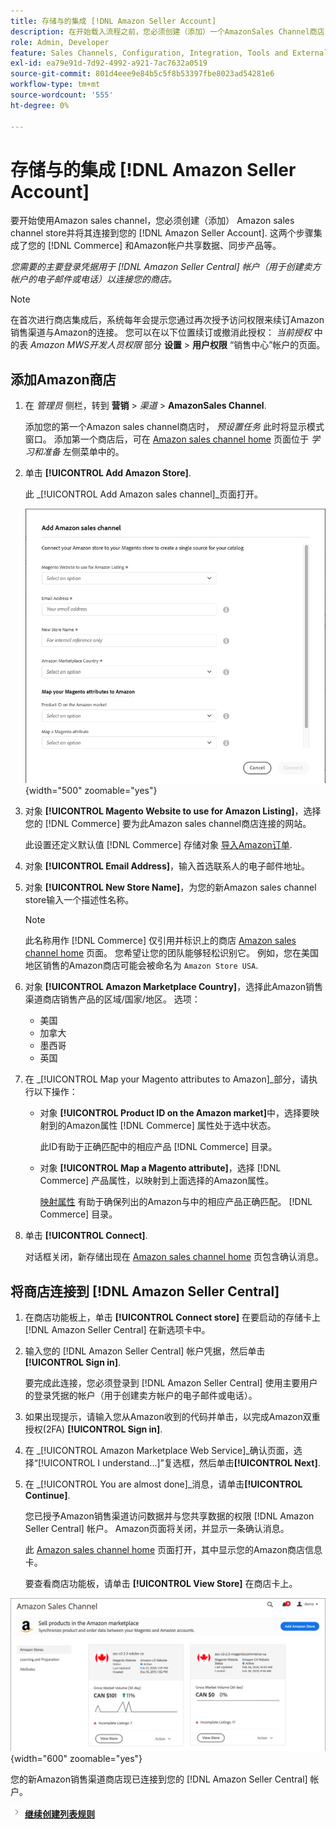 ```yaml
---
title: 存储与的集成 [!DNL Amazon Seller Account]
description: 在开始载入流程之前，您必须创建（添加）一个AmazonSales Channel商店，并将其连接到您的Amazon卖方帐户。
role: Admin, Developer
feature: Sales Channels, Configuration, Integration, Tools and External Services
exl-id: ea79e91d-7d92-4992-a921-7ac7632a0519
source-git-commit: 801d4eee9e84b5c5f8b53397fbe8023ad54281e6
workflow-type: tm+mt
source-wordcount: '555'
ht-degree: 0%

---
```


# 存储与的集成 [!DNL Amazon Seller Account]

要开始使用Amazon sales channel，您必须创建（添加） Amazon sales channel store并将其连接到您的 [!DNL Amazon Seller Account]. 这两个步骤集成了您的 [!DNL Commerce] 和Amazon帐户共享数据、同步产品等。

_您需要的主要登录凭据用于 [!DNL Amazon Seller Central] 帐户（用于创建卖方帐户的电子邮件或电话）以连接您的商店。_

>[!NOTE]
>
>在首次进行商店集成后，系统每年会提示您通过再次授予访问权限来续订Amazon销售渠道与Amazon的连接。 您可以在以下位置续订或撤消此授权： _当前授权_ 中的表 _Amazon MWS开发人员权限_ 部分 **设置** > **用户权限** “销售中心”帐户的页面。

## 添加Amazon商店

1. 在 _管理员_ 侧栏，转到 **营销** > _渠道_ > **AmazonSales Channel**.

   添加您的第一个Amazon sales channel商店时， _预设置任务_ 此时将显示模式窗口。 添加第一个商店后，可在 [Amazon sales channel home](./amazon-sales-channel-home.md) 页面位于 _学习和准备_ 左侧菜单中的。

1. 单击 **[!UICONTROL Add Amazon Store]**.

   此 _[!UICONTROL Add Amazon sales channel]_页面打开。

   ![添加Amazon sales channel store](assets/amazon-store-integration.png){width="500" zoomable="yes"}

1. 对象 **[!UICONTROL Magento Website to use for Amazon Listing]**，选择您的 [!DNL Commerce] 要为此Amazon sales channel商店连接的网站。

   此设置还定义默认值 [!DNL Commerce] 存储对象 [导入Amazon订单](./order-settings.md).

1. 对象 **[!UICONTROL Email Address]**，输入首选联系人的电子邮件地址。

1. 对象 **[!UICONTROL New Store Name]**，为您的新Amazon sales channel store输入一个描述性名称。

   >[!NOTE]
   >
   >此名称用作 [!DNL Commerce] 仅引用并标识上的商店 [Amazon sales channel home](./amazon-sales-channel-home.md) 页面。 您希望让您的团队能够轻松识别它。 例如，您在美国地区销售的Amazon商店可能会被命名为 `Amazon Store USA`.

1. 对象 **[!UICONTROL Amazon Marketplace Country]**，选择此Amazon销售渠道商店销售产品的区域/国家/地区。 选项：

   - 美国
   - 加拿大
   - 墨西哥
   - 英国

1. 在 _[!UICONTROL Map your Magento attributes to Amazon]_部分，请执行以下操作：

   - 对象 **[!UICONTROL Product ID on the Amazon market]**&#x200B;中，选择要映射到的Amazon属性 [!DNL Commerce] 属性处于选中状态。

     此ID有助于正确匹配中的相应产品 [!DNL Commerce] 目录。

   - 对象 **[!UICONTROL Map a Magento attribute]**，选择 [!DNL Commerce] 产品属性，以映射到上面选择的Amazon属性。

     [映射属性](./ob-creating-magento-attributes.md) 有助于确保列出的Amazon与中的相应产品正确匹配。 [!DNL Commerce] 目录。

1. 单击 **[!UICONTROL Connect]**.

   对话框关闭，新存储出现在 [Amazon sales channel home](./amazon-sales-channel-home.md) 页包含确认消息。

## 将商店连接到 [!DNL Amazon Seller Central]

1. 在商店功能板上，单击 **[!UICONTROL Connect store]** 在要启动的存储卡上 [!DNL Amazon Seller Central] 在新选项卡中。

1. 输入您的 [!DNL Amazon Seller Central] 帐户凭据，然后单击 **[!UICONTROL Sign in]**.

   要完成此连接，您必须登录到 [!DNL Amazon Seller Central] 使用主要用户的登录凭据的帐户（用于创建卖方帐户的电子邮件或电话）。

1. 如果出现提示，请输入您从Amazon收到的代码并单击，以完成Amazon双重授权(2FA) **[!UICONTROL Sign in]**.

1. 在 _[!UICONTROL Amazon Marketplace Web Service]_确认页面，选择“[!UICONTROL I understand...]”复选框，然后单击&#x200B;**[!UICONTROL Next]**.

1. 在 _[!UICONTROL You are almost done]_消息，请单击&#x200B;**[!UICONTROL Continue]**.

   您已授予Amazon销售渠道访问数据并与您共享数据的权限 [!DNL Amazon Seller Central] 帐户。 Amazon页面将关闭，并显示一条确认消息。

   此 [Amazon sales channel home](./amazon-sales-channel-home.md) 页面打开，其中显示您的Amazon商店信息卡。

   要查看商店功能板，请单击 **[!UICONTROL View Store]** 在商店卡上。

![带有新商店卡的Amazon sales channel home](assets/asc-dashboard-after-2fa.png){width="600" zoomable="yes"}

您的新Amazon销售渠道商店现已连接到您的 [!DNL Amazon Seller Central] 帐户。

![“下一步”图标](assets/btn-next.png) [**继续创建列表规则**](./ob-create-listing-rule.md)
